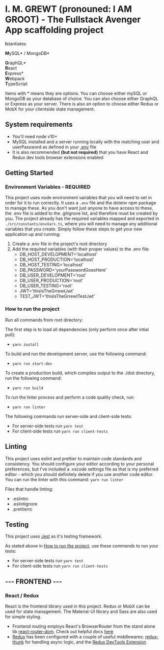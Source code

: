 # I. M. GREWT (pronouned: I AM GROOT) - The Fullstack Avenger App scaffolding project

**I**stantiates

**M**ySQL* / MongoDB*

**G**raphQL*  
**R**eact  
**E**xpress*  
**W**ebpack  
**T**ypeScript

Items with \* means they are options. You can choose either mySQL or MongoDB as your database of choice. You can also choose either GraphQL or Express as your server. There is also an option to choose either Redux or MobX for your clientside state management.

## System requirements

- You'll need node v10+
- MySQL installed and a server running locally with the matching user and userPassword as defined in your [.env](###-Environment-Variables---REQUIRED) file
- It is also recommended **(but not required)** that you have React and Redux dev tools browser extensions enabled

## Getting Started

### Environment Variables - REQUIRED

This project uses node environment variables that you will need to set in order for it to run correctly. It uses a `.env` file and the dotenv npm package to manage these. As you don't want just anyone to have access to these, the .env file is added to the .gitignore list, and therefore must be created by you. The project already has the required variables mapped and exported in `./src/constants/envVars.ts`, where you will need to manage any additional variables that you create. Simply follow these steps to get your new application up and running:

1. Create a .env file in the project's root directory
2. Add the required variables (with their proper values) to the .env file:
   - DB_HOST_DEVELOPMENT='localhost'
   - DB_HOST_PRODUCTION='localhost'
   - DB_HOST_TESTING='localhost'
   - DB_PASSWORD='yourPasswordGoesHere'
   - DB_USER_DEVELOPMENT='root'
   - DB_USER_PRODUCTION='root'
   - DB_USER_TESTING='root'
   - JWT='thisIsTheGrrewtJwt'
   - TEST_JWT='thisIsTheGrrewtTestJwt'

### How to run the project

Run all commands from root directory:

The first step is to load all dependencies (only perform once after intial pull):

- `yarn install`

To build and run the development server, use the following command:

- `yarn run start:dev`

To create a production build, which compiles output to the ./dist directory, run the following command:

- `yarn run build`

To run the linter process and perform a code quality check, run:

- `yarn run linter`

The following commands run server-side and client-side tests:

- For server-side tests run `yarn test`
- For client-side tests run `yarn run client-tests`

## Linting

This project uses eslint and prettier to maintain code standards and consistency. You should configure your editor according to your personal preferences, but I've included a .vscode settings file as that is my preferred editor - which you should definitely delete if you use another code editor. You can run the linter with this command: `yarn run linter`

Files that handle linting:

- .eslintrc
- .eslintignore
- .prettierrc

## Testing

This project uses [Jest](https://jestjs.io/) as it's testing framework.

As stated above in [How to run the project](##How-to-run-the-project), use these commands to run your tests:

- For server-side tests run `yarn test`
- For client-side tests run `yarn run client-tests`

## --- FRONTEND ---

### React / Redux

React is the frontend library used in this project. Redux or MobX can be used for state management. The Material-UI library and Sass are also used for simple styling.

- Frontend routing employs React's BrowserRouter from the stand alone lib [react-router-dom](https://www.npmjs.com/package/react-router-dom). Check out helpful docs [here](https://reacttraining.com/react-router/web/guides/quick-start)
- [Redux](https://redux.js.org/) has been configured with a couple of useful middlewares: [redux-thunk](https://github.com/reduxjs/redux-thunk) for handling async logic, and the [Redux DevTools Extension](http://extension.remotedev.io/)
